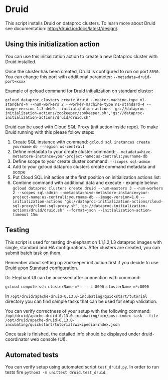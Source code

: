 # Druid

This script installs Druid on dataproc clusters. To learn more about Druid see documentation: http://druid.io/docs/latest/design/.


## Using this initialization action
You can use this initialization action to create a new Dataproc cluster with Druid installed.

Once the cluster has been created, Druid is configured to run on port `8090`. You can change this port with additional parameter:
``
--metadata=druid-port=xxxx
``

Example of gcloud command for Druid initialization on standard cluster:

```
gcloud dataproc clusters create druid --master-machine-type n1-standard-4 --num-workers 2 --worker-machine-type n1-standard-4 --image-version 1.3-deb9 --initialization-actions 'gs://dataproc-initialization-actions/zookeeper/zookeeper.sh','gs://dataproc-initialization-actions/druid/druid.sh'
```

Druid can be used with Cloud SQL Proxy (init action inside repo). To make Druid running with this please follow steps:
  1. Create SQL instance with command: 
  ```gcloud sql instances create yourname-db --region us-central1```
  2. Define metadata to your create cluster command: 
  ```--metadata=hive-metastore-instance=your-project-name:us-central1:yourname-db```
  3. Define scope to your create cluster command:
  ```--scopes sql-admin```
  4. Add to your gcloud dataproc clusters create command metadata and scope
  5. Put Cloud SQL init action at the first position on initialization actions list:
  6. Combine command with additional data and execute - example below:
  ```gcloud dataproc clusters create druid --num-masters 3 --num-workers 2 --scopes sql-admin --metadata=hive-metastore-instance=your-project-name:us-central1:yourname-db --image-version=1.0 --initialization-actions 'gs://dataproc-initialization-actions/cloud-sql-proxy/cloud-sql-proxy.sh','gs://dataproc-initialization-actions/druid/druid.sh' --format=json --initialization-action-timeout 15m ```

## Testing

This script is used for testing dr-elephant on 1.1,1.2,1.3 dataproc images with single,
standard and HA configurations. After clusters are created, you can submit batch task on them.

Remember about setting up zookeeper init action first if you decide to use Druid upon Standard configuration.

Dr. Elephant UI can be accessed after connection with command:
```
gcloud compute ssh clusterName-m* -- -L 8090:clusterName-m*:8090
```

In ```/opt/druid/apache-druid-0.13.0-incubating/quickstart/tutorial``` directory you can find sample tasks that can be used for setup validation.

You can verify correctness of your setup with the following command:
```/opt/druid/apache-druid-0.13.0-incubating/bin/post-index-task --file /opt/druid/apache-druid-0.13.0-incubating/quickstart/tutorial/wikipedia-index.json```

Once task is finished, the detailed info should be displayed under druid-coordinator web console (UI). 

## Automated tests

You can verify setup using automated script ```test_druid.py```. In order to run tests fire ```python3 -m unittest druid.test_druid```.
